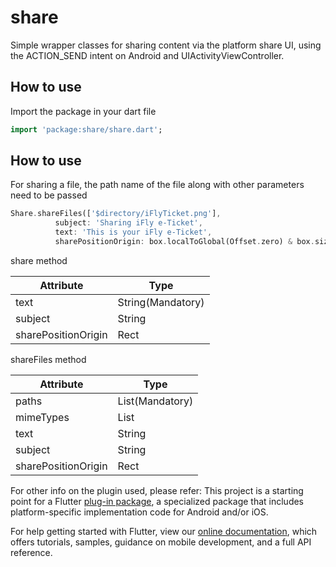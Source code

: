# share

Simple wrapper classes for sharing content via the platform share UI, using the ACTION_SEND intent on Android and UIActivityViewController.

## How to use

Import the package in your dart file

```dart
import 'package:share/share.dart';
```

## How to use
For sharing a file, the path name of the file along with other parameters need to be passed

```dart
Share.shareFiles(['$directory/iFlyTicket.png'],
          subject: 'Sharing iFly e-Ticket',
          text: 'This is your iFly e-Ticket',
          sharePositionOrigin: box.localToGlobal(Offset.zero) & box.size);
```

share method

| Attribute            | Type                  
| ----------------     | -------------------
| text                 | String(Mandatory)  
| subject              | String           
| sharePositionOrigin  | Rect  

shareFiles method

| Attribute            | Type                  
| ----------------     | -------------------
| paths                | List<String>(Mandatory)  
| mimeTypes            | List<String>  
| text                 | String  
| subject              | String           
| sharePositionOrigin  | Rect  


For other info on the plugin used, please refer:
This project is a starting point for a Flutter
[plug-in package](https://flutter.dev/developing-packages/),
a specialized package that includes platform-specific implementation code for
Android and/or iOS.

For help getting started with Flutter, view our
[online documentation](https://flutter.dev/docs), which offers tutorials,
samples, guidance on mobile development, and a full API reference.

